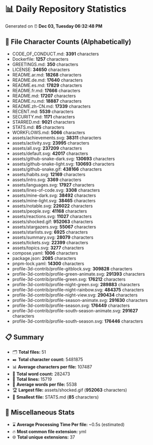 # 📊 Daily Repository Statistics
Generated on ⏰ **Dec 03, Tuesday 06:32:48 PM**

## 📂 File Character Counts (Alphabetically)
- CODE_OF_CONDUCT.md: **3391** characters
- Dockerfile: **1257** characters
- GREETINGS.md: **350** characters
- LICENSE: **34650** characters
- README.ar.md: **18268** characters
- README.de.md: **17640** characters
- README.es.md: **17829** characters
- README.fr.md: **17666** characters
- README.md: **17207** characters
- README.ru.md: **18887** characters
- README.zh-CN.md: **17339** characters
- RECENT.md: **5539** characters
- SECURITY.md: **1171** characters
- STARRED.md: **9021** characters
- STATS.md: **85** characters
- WORKFLOWS.md: **5066** characters
- assets/achievements.svg: **38311** characters
- assets/activity.svg: **23995** characters
- assets/all.svg: **237209** characters
- assets/default.svg: **42017** characters
- assets/github-snake-dark.svg: **130693** characters
- assets/github-snake-light.svg: **130693** characters
- assets/github-snake.gif: **438166** characters
- assets/habits.svg: **12169** characters
- assets/intro.svg: **3369** characters
- assets/languages.svg: **17927** characters
- assets/lines-of-code.svg: **3308** characters
- assets/mine-dark.svg: **38492** characters
- assets/mine-light.svg: **38465** characters
- assets/notable.svg: **226022** characters
- assets/people.svg: **41168** characters
- assets/reactions.svg: **11027** characters
- assets/shocked.gif: **952063** characters
- assets/stargazers.svg: **55067** characters
- assets/starlists.svg: **6925** characters
- assets/summary.svg: **28079** characters
- assets/tickets.svg: **22399** characters
- assets/topics.svg: **3277** characters
- compose.yaml: **1006** characters
- package.json: **2085** characters
- pnpm-lock.yaml: **14300** characters
- profile-3d-contrib/profile-gitblock.svg: **309828** characters
- profile-3d-contrib/profile-green-animate.svg: **291393** characters
- profile-3d-contrib/profile-green.svg: **176212** characters
- profile-3d-contrib/profile-night-green.svg: **289883** characters
- profile-3d-contrib/profile-night-rainbow.svg: **484375** characters
- profile-3d-contrib/profile-night-view.svg: **290434** characters
- profile-3d-contrib/profile-season-animate.svg: **291630** characters
- profile-3d-contrib/profile-season.svg: **176449** characters
- profile-3d-contrib/profile-south-season-animate.svg: **291627** characters
- profile-3d-contrib/profile-south-season.svg: **176446** characters

## 📋 Summary
- 🗂️ **Total files:** 51
- ✒️ **Total character count:** 5481875
- 📊 **Average characters per file:** 107487
- 📝 **Total word count:** 282473
- 🧾 **Total lines:** 15719
- 📐 **Average words per file:** 5538
- 🏆 **Largest file:** assets/shocked.gif (**952063** characters)
- 🥉 **Smallest file:** STATS.md (**85** characters)

## 🌟 Miscellaneous Stats
- ⌛ **Average Processing Time Per file:** ~0.5s (estimated)
- 🔥 **Most common file extension:** yml
- 🌐 **Total unique extensions:** 37
